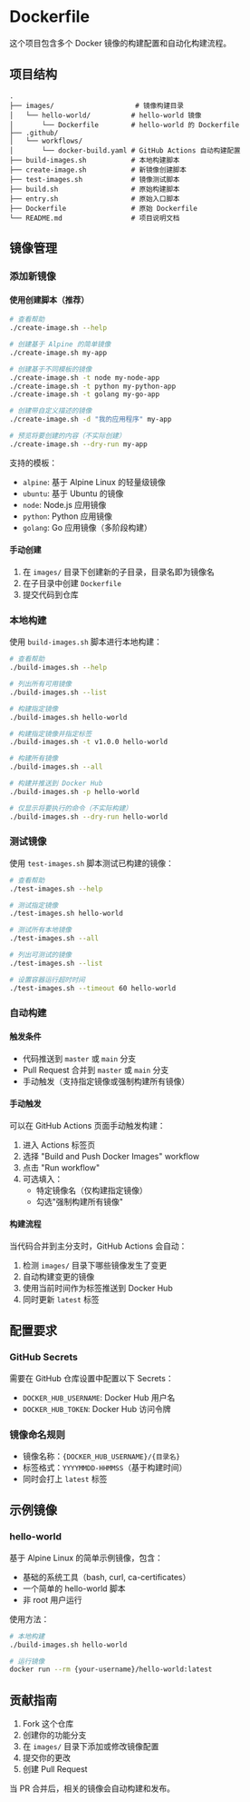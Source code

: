 # Dockerfile

这个项目包含多个 Docker 镜像的构建配置和自动化构建流程。

## 项目结构

```
.
├── images/                    # 镜像构建目录
│   └── hello-world/          # hello-world 镜像
│       └── Dockerfile        # hello-world 的 Dockerfile
├── .github/
│   └── workflows/
│       └── docker-build.yaml # GitHub Actions 自动构建配置
├── build-images.sh           # 本地构建脚本
├── create-image.sh           # 新镜像创建脚本
├── test-images.sh            # 镜像测试脚本
├── build.sh                  # 原始构建脚本
├── entry.sh                  # 原始入口脚本
├── Dockerfile                # 原始 Dockerfile
└── README.md                 # 项目说明文档
```

## 镜像管理

### 添加新镜像

#### 使用创建脚本（推荐）

```bash
# 查看帮助
./create-image.sh --help

# 创建基于 Alpine 的简单镜像
./create-image.sh my-app

# 创建基于不同模板的镜像
./create-image.sh -t node my-node-app
./create-image.sh -t python my-python-app
./create-image.sh -t golang my-go-app

# 创建带自定义描述的镜像
./create-image.sh -d "我的应用程序" my-app

# 预览将要创建的内容（不实际创建）
./create-image.sh --dry-run my-app
```

支持的模板：
- `alpine`: 基于 Alpine Linux 的轻量级镜像
- `ubuntu`: 基于 Ubuntu 的镜像
- `node`: Node.js 应用镜像
- `python`: Python 应用镜像
- `golang`: Go 应用镜像（多阶段构建）

#### 手动创建

1. 在 `images/` 目录下创建新的子目录，目录名即为镜像名
2. 在子目录中创建 `Dockerfile`
3. 提交代码到仓库

### 本地构建

使用 `build-images.sh` 脚本进行本地构建：

```bash
# 查看帮助
./build-images.sh --help

# 列出所有可用镜像
./build-images.sh --list

# 构建指定镜像
./build-images.sh hello-world

# 构建指定镜像并指定标签
./build-images.sh -t v1.0.0 hello-world

# 构建所有镜像
./build-images.sh --all

# 构建并推送到 Docker Hub
./build-images.sh -p hello-world

# 仅显示将要执行的命令（不实际构建）
./build-images.sh --dry-run hello-world
```

### 测试镜像

使用 `test-images.sh` 脚本测试已构建的镜像：

```bash
# 查看帮助
./test-images.sh --help

# 测试指定镜像
./test-images.sh hello-world

# 测试所有本地镜像
./test-images.sh --all

# 列出可测试的镜像
./test-images.sh --list

# 设置容器运行超时时间
./test-images.sh --timeout 60 hello-world
```

### 自动构建

#### 触发条件
- 代码推送到 `master` 或 `main` 分支
- Pull Request 合并到 `master` 或 `main` 分支
- 手动触发（支持指定镜像或强制构建所有镜像）

#### 手动触发

可以在 GitHub Actions 页面手动触发构建：

1. 进入 Actions 标签页
2. 选择 "Build and Push Docker Images" workflow
3. 点击 "Run workflow" 
4. 可选填入：
   - 特定镜像名（仅构建指定镜像）
   - 勾选"强制构建所有镜像"

#### 构建流程

当代码合并到主分支时，GitHub Actions 会自动：

1. 检测 `images/` 目录下哪些镜像发生了变更
2. 自动构建变更的镜像
3. 使用当前时间作为标签推送到 Docker Hub
4. 同时更新 `latest` 标签

## 配置要求

### GitHub Secrets

需要在 GitHub 仓库设置中配置以下 Secrets：

- `DOCKER_HUB_USERNAME`: Docker Hub 用户名
- `DOCKER_HUB_TOKEN`: Docker Hub 访问令牌

### 镜像命名规则

- 镜像名称：`{DOCKER_HUB_USERNAME}/{目录名}`
- 标签格式：`YYYYMMDD-HHMMSS`（基于构建时间）
- 同时会打上 `latest` 标签

## 示例镜像

### hello-world

基于 Alpine Linux 的简单示例镜像，包含：

- 基础的系统工具（bash, curl, ca-certificates）
- 一个简单的 hello-world 脚本
- 非 root 用户运行

使用方法：

```bash
# 本地构建
./build-images.sh hello-world

# 运行镜像
docker run --rm {your-username}/hello-world:latest
```

## 贡献指南

1. Fork 这个仓库
2. 创建你的功能分支
3. 在 `images/` 目录下添加或修改镜像配置
4. 提交你的更改
5. 创建 Pull Request

当 PR 合并后，相关的镜像会自动构建和发布。
